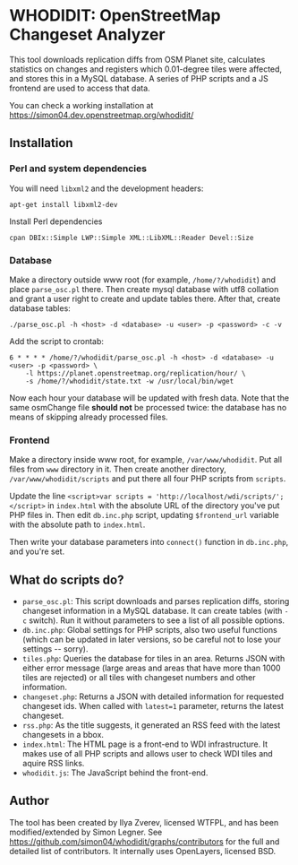 # WHODIDIT: OpenStreetMap Changeset Analyzer

This tool downloads replication diffs from OSM Planet site, calculates statistics on changes
and registers which 0.01-degree tiles were affected, and stores this in a MySQL database.
A series of PHP scripts and a JS frontend are used to access that data.

You can check a working installation at https://simon04.dev.openstreetmap.org/whodidit/

## Installation

### Perl and system dependencies

You will need `libxml2` and the development headers:

    apt-get install libxml2-dev 

Install Perl dependencies

    cpan DBIx::Simple LWP::Simple XML::LibXML::Reader Devel::Size

### Database

Make a directory outside www root (for example, `/home/?/whodidit`)
and place `parse_osc.pl` there. Then create mysql database with utf8 collation and grant a user
right to create and update tables there. After that, create database tables:

    ./parse_osc.pl -h <host> -d <database> -u <user> -p <password> -c -v

Add the script to crontab:

    6 * * * * /home/?/whodidit/parse_osc.pl -h <host> -d <database> -u <user> -p <password> \
        -l https://planet.openstreetmap.org/replication/hour/ \
        -s /home/?/whodidit/state.txt -w /usr/local/bin/wget

Now each hour your database will be updated with fresh data. Note that the same osmChange
file **should not** be processed twice: the database has no means of skipping already
processed files.

### Frontend

Make a directory inside www root, for example, `/var/www/whodidit`. Put all files
from `www` directory in it. Then create another directory, `/var/www/whodidit/scripts`
and put there all four PHP scripts from `scripts`.

Update the line `<script>var scripts = 'http://localhost/wdi/scripts/';</script>` in `index.html`
with the absolute URL of the directory you've put PHP files in. Then edit
`db.inc.php` script, updating `$frontend_url` variable with the absolute path to `index.html`.

Then write your database parameters into `connect()` function in `db.inc.php`, and you're set.

## What do scripts do?

* `parse_osc.pl`: This script downloads and parses replication diffs, storing changeset information
    in a MySQL database. It can create tables (with `-c` switch). Run it without parameters
    to see a list of all possible options.
* `db.inc.php`: Global settings for PHP scripts, also two useful functions (which can be updated
    in later versions, so be careful not to lose your settings -- sorry).
* `tiles.php`: Queries the database for tiles in an area. Returns JSON with either error message
    (large areas and areas that have more than 1000 tiles are rejected) or all tiles with changeset
    numbers and other information.
* `changeset.php`: Returns a JSON with detailed information for requested changeset ids. When
    called with `latest=1` parameter, returns the latest changeset.
* `rss.php`: As the title suggests, it generated an RSS feed with the latest changesets in a bbox.
* `index.html`: The HTML page is a front-end to WDI infrastructure. It makes use of all PHP scripts
    and allows user to check WDI tiles and aquire RSS links.
* `whodidit.js`: The JavaScript behind the front-end.

## Author

The tool has been created by Ilya Zverev, licensed WTFPL, and has been modified/extended by Simon Legner.
See https://github.com/simon04/whodidit/graphs/contributors for the full and detailed list of contributors.
It internally uses OpenLayers, licensed BSD.
